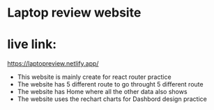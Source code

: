 # Laptop review website 

# live link: 
https://laptopreview.netlify.app/

- This website is mainly create for react router practice
- The website has 5 different route to go throught 5 different route
- The website has Home where all the other data also shows
- The website uses the rechart charts for Dashbord design practice